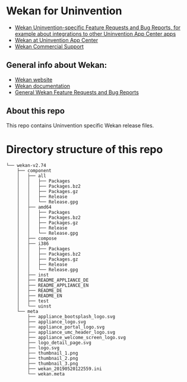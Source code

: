 # Wekan for Uninvention

- [Wekan Uninvention-specific Feature Requests and Bug Reports, for example about
  integrations to other Uninvention App Center apps](https://github.com/wekan/uninvention/issues)
- [Wekan at Uninvention App Center](https://www.univention.com/products/univention-app-center/app-catalog/wekan/)
- [Wekan Commercial Support](https://wekan.team)

## General info about Wekan:

- [Wekan website](https://wekan.github.io)
- [Wekan documentation](https://github.com/wekan/wekan/wiki)
- [General Wekan Feature Requests and Bug Reports](https://github.com/wekan/wekan/issues)

## About this repo

This repo contains Uninvention specific Wekan release files.

# Directory structure of this repo
```
└── wekan-v2.74
    ├── component
    │   ├── all
    │   │   ├── Packages
    │   │   ├── Packages.bz2
    │   │   ├── Packages.gz
    │   │   ├── Release
    │   │   └── Release.gpg
    │   ├── amd64
    │   │   ├── Packages
    │   │   ├── Packages.bz2
    │   │   ├── Packages.gz
    │   │   ├── Release
    │   │   └── Release.gpg
    │   ├── compose
    │   ├── i386
    │   │   ├── Packages
    │   │   ├── Packages.bz2
    │   │   ├── Packages.gz
    │   │   ├── Release
    │   │   └── Release.gpg
    │   ├── inst
    │   ├── README_APPLIANCE_DE
    │   ├── README_APPLIANCE_EN
    │   ├── README_DE
    │   ├── README_EN
    │   ├── test
    │   └── uinst
    └── meta
        ├── appliance_bootsplash_logo.svg
        ├── appliance_logo.svg
        ├── appliance_portal_logo.svg
        ├── appliance_umc_header_logo.svg
        ├── appliance_welcome_screen_logo.svg
        ├── logo_detail_page.svg
        ├── logo.svg
        ├── thumbnail_1.png
        ├── thumbnail_2.png
        ├── thumbnail_3.png
        ├── wekan_20190520122559.ini
        └── wekan.meta
```
